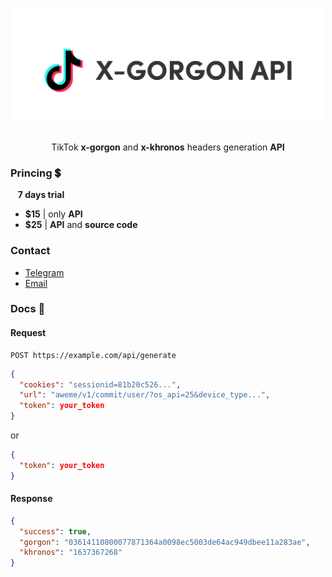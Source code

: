 <h1 align="center">
  <img src="images/banner.svg" width="500">
</h1>

<p align="center">
  TikTok <strong>x-gorgon</strong> and <strong>x-khronos</strong> headers generation <strong>API</strong>
</p>

### Princing 💲
&nbsp;&nbsp; **7 days trial**

- **$15** |  only **API**
- **$25** | **API** and **source code**

### Contact
- [Telegram](https://t.me/pedrohenriquedev)
- [Email](mailto:pedrohenriqueedeveloper@gmail.com)


### Docs 📕

#### Request
```
POST https://example.com/api/generate
```

```json
{
  "cookies": "sessionid=81b20c526...",
  "url": "aweme/v1/commit/user/?os_api=25&device_type...",
  "token": your_token
}
```
or
```json
{
  "token": your_token
}
```

#### Response
```json
{
  "success": true,
  "gorgon": "03614110800077871364a0098ec5003de64ac949dbee11a283ae",
  "khronos": "1637367268"
}
```
